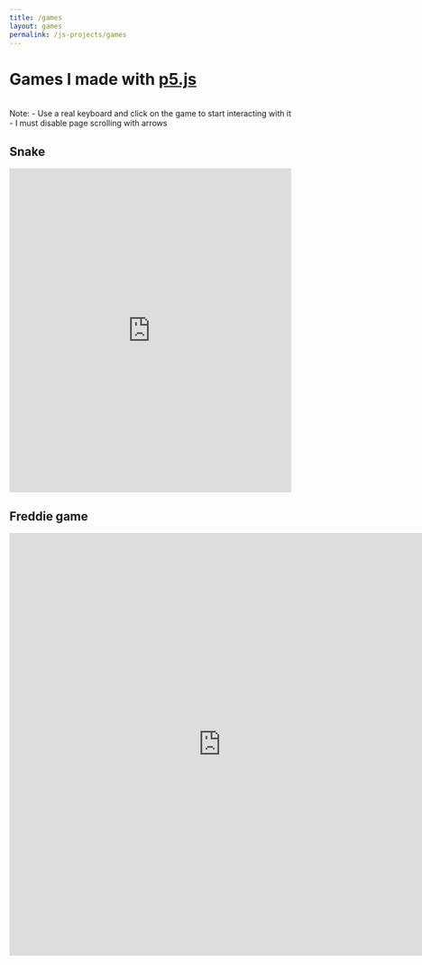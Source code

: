 ```yaml
---
title: /games
layout: games
permalink: /js-projects/games
---
```


<h1>Games I made with <a href="https://p5js.org/" target="_blank" rel="noopener noreferrer">p5.js</a></h1>

<p><br>Note:
- Use a real keyboard and click on the game to start interacting with it
- I must disable page scrolling with arrows</p>

<h2>Snake</h2>

<iframe src="https://editor.p5js.org/Plotkine/present/wt0UfN_ce" width="500px" height="575px" frameBorder="0" title="snake"></iframe>

<h2>Freddie game</h2>

<iframe src="https://editor.p5js.org/Plotkine/present/_6t0LDFnp" width="750px" height="750px" frameBorder="0" title="freddieGame"></iframe>

<!-- must disable page scrolling with arrows -->
